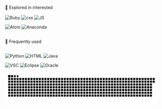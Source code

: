 <!-- 방문자 수 - hit -->
<!-- [![Hits](https://hits.seeyoufarm.com/api/count/incr/badge.svg?url=https%3A%2F%2Fgithub.com%2Fkingdomunder&count_bg=%2379C83D&title_bg=%23555555&icon=&icon_color=%23E7E7E7&title=hits&edge_flat=false)](https://hits.seeyoufarm.com) -->
<!-- 방문자 수 - hit -->

🌱 Explored in interested
<br>
<br>
![Ruby](http://img.shields.io/badge/-ruby-CC342D?style=for-the-badge&logo=Ruby&logoColor=white)  ![css](http://img.shields.io/badge/-CSS-0078D4?style=for-the-badge&logo=css3&logoColor=white)  ![JS](http://img.shields.io/badge/-JavaScript-yellow?style=for-the-badge&logo=javascript&logoColor=2C2255)  

![Atom](http://img.shields.io/badge/-atom-green?style=for-the-badge&logo=Atom&logoColor=66595C)  ![Anaconda](http://img.shields.io/badge/-anaconda-black?style=for-the-badge&logo=anaconda&logoColor=44A833) 

<br>
🌼 Frequently used
<br>
<br>

<img alt="Python" src ="https://img.shields.io/badge/Python-3776AB.svg?&style=for-the-badge&logo=Python&logoColor=yellow">      ![HTML](http://img.shields.io/badge/-html-orange?style=for-the-badge&logo=html5&logoColor=E34F26)   ![Java](http://img.shields.io/badge/-java-E8E8E8?style=for-the-badge&logo=Java&logoColor=red) 

<!-- 파이썬은 Shields에서 Simple Icons의 로고가 불러와지지 않음 -->

![VSC](http://img.shields.io/badge/-VSC-black?style=for-the-badge&logo=VisualStudioCode&logoColor=007ACC)   ![Eclipse](http://img.shields.io/badge/-eclipse-E8E8E8?style=for-the-badge&logo=EclipseIDE&logoColor=2C2255)   ![Oracle](http://img.shields.io/badge/-sql_developer-00A8E1?style=for-the-badge&logo=Oracle&logoColor=F80000)


<!-- ✨  -->

<!-- [![뱃지이름](http://img.shields.io/badge/language-swift-orange&logo=로고이름&logoColor=로고색&link=링크) -->




<!--
**kingdomunder/kingdomunder** is a ✨ _special_ ✨ repository because its `README.md` (this file) appears on your GitHub profile.

Here are some ideas to get you started:

- 🔭 I’m currently working on ...
- 🌱 I’m currently learning ...
- 👯 I’m looking to collaborate on ...
- 🤔 I’m looking for help with ...
- 💬 Ask me about ...
- 📫 How to reach me: ...
- 😄 Pronouns: ...
- ⚡ Fun fact: ...
-->



![snake gif](https://github.com/kingdomunder/kingdomunder/blob/output/github-contribution-grid-snake.svg)

